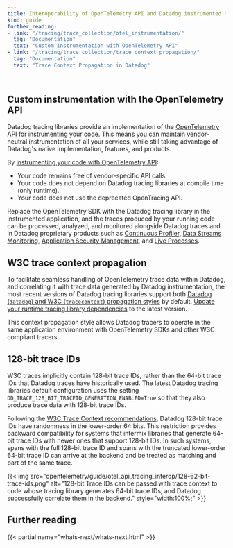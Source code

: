 ```yaml
---
title: Interoperability of OpenTelemetry API and Datadog instrumented traces
kind: guide
further_reading:
- link: "/tracing/trace_collection/otel_instrumentation/"
  tag: "Documentation"
  text: "Custom Instrumentation with OpenTelemetry API"
- link: "/tracing/trace_collection/trace_context_propagation/"
  tag: "Documentation"
  text: "Trace Context Propagation in Datadog"

---
```


## Custom instrumentation with the OpenTelemetry API

Datadog tracing libraries provide an implementation of the [OpenTelemetry API][1] for instrumenting your code. This means you can maintain vendor-neutral instrumentation of all your services, while still taking advantage of Datadog's native implementation, features, and products. 

By [instrumenting your code with OpenTelemetry API][2]:

- Your code remains free of vendor-specific API calls.
- Your code does not depend on Datadog tracing libraries at compile time (only runtime).
- Your code does not use the deprecated OpenTracing API.

Replace the OpenTelemetry SDK with the Datadog tracing library in the instrumented application, and the traces produced by your running code can be processed, analyzed, and monitored alongside Datadog traces and in Datadog proprietary products such as [Continuous Profiler][3], [Data Streams Monitoring][4], [Application Security Management][5], and [Live Processes][6].

## W3C trace context propagation

To facilitate seamless handling of OpenTelemetry trace data within Datadog, and correlating it with trace data generated by Datadog instrumentation, the most recent versions of Datadog tracing libraries support both [Datadog (`datadog`) and W3C (`tracecontext`) propagation styles][8] by default. [Update your runtime tracing library dependencies][7] to the latest version.

This context propagation style allows Datadog tracers to operate in the same application environment with OpenTelemetry SDKs and other W3C compliant tracers.


## 128-bit trace IDs

W3C traces implicitly contain 128-bit trace IDs, rather than the 64-bit trace IDs that Datadog traces have historically used. The latest Datadog tracing libraries default configuration uses the setting `DD_TRACE_128_BIT_TRACEID_GENERATION_ENABLED=True` so that they also produce trace data with 128-bit trace IDs. 

Following the [W3C Trace Context recommendations][9], Datadog 128-bit trace IDs have randomness in the lower-order 64 bits. This restriction provides backward compatibility for systems that intermix libraries that generate 64-bit trace IDs with newer ones that support 128-bit IDs. In such systems, spans with the full 128-bit trace ID and spans with the truncated lower-order 64-bit trace ID can arrive at the backend and be treated as matching and part of the same trace.

{{< img src="opentelemetry/guide/otel_api_tracing_interop/128-62-bit-trace-ids.png" alt="128-bit Trace IDs can be passed with trace context to code whose tracing library generates 64-bit trace IDs, and Datadog successfully correlate them in the backend." style="width:100%;" >}}

## Further reading

{{< partial name="whats-next/whats-next.html" >}}


[1]: https://opentelemetry.io/docs/specs/otel/trace/api/
[2]: trace_collection/custom_instrumentation/otel_instrumentation/
[3]: /profiler/
[4]: /data_streams/
[5]: /security/application_security/
[6]: /infrastructure/process
[7]: /tracing/trace_collection/dd_libraries/
[8]: /tracing/trace_collection/trace_context_propagation/
[9]: https://www.w3.org/TR/trace-context/#handling-trace-id-for-compliant-platforms-with-shorter-internal-identifiers
